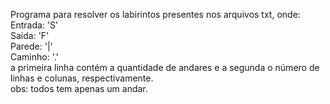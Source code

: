 Programa para resolver os labirintos presentes nos arquivos txt, onde:  
Entrada: 'S'  
Saida: 'F'  
Parede: '|'  
Caminho: '.'  
a primeira linha contém a quantidade de andares e a segunda o número de linhas e colunas, respectivamente.    
obs: todos tem apenas um andar.